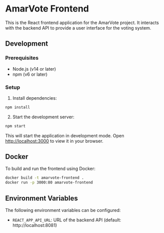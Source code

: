 # AmarVote Frontend

This is the React frontend application for the AmarVote project. It interacts with the backend API to provide a user interface for the voting system.

## Development

### Prerequisites

- Node.js (v14 or later)
- npm (v6 or later)

### Setup

1. Install dependencies:

```bash
npm install
```

2. Start the development server:

```bash
npm start
```

This will start the application in development mode. Open [http://localhost:3000](http://localhost:3000) to view it in your browser.

## Docker

To build and run the frontend using Docker:

```bash
docker build -t amarvote-frontend .
docker run -p 3000:80 amarvote-frontend
```

## Environment Variables

The following environment variables can be configured:

- `REACT_APP_API_URL`: URL of the backend API (default: http://localhost:8081)
